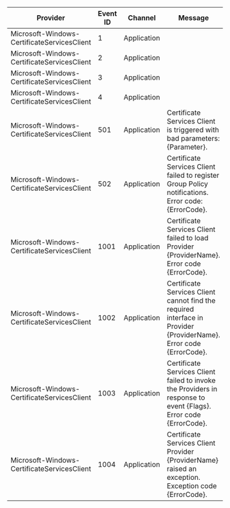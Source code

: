 Provider                                     |  Event ID  |  Channel      |  Message
---------------------------------------------|------------|---------------|--------------------------------------------------------------------------------------------------------------------
Microsoft-Windows-CertificateServicesClient  |  1         |  Application  |
Microsoft-Windows-CertificateServicesClient  |  2         |  Application  |
Microsoft-Windows-CertificateServicesClient  |  3         |  Application  |
Microsoft-Windows-CertificateServicesClient  |  4         |  Application  |
Microsoft-Windows-CertificateServicesClient  |  501       |  Application  |  Certificate Services Client is triggered with bad parameters: {Parameter}.
Microsoft-Windows-CertificateServicesClient  |  502       |  Application  |  Certificate Services Client failed to register Group Policy notifications. Error code: {ErrorCode}.
Microsoft-Windows-CertificateServicesClient  |  1001      |  Application  |  Certificate Services Client failed to load Provider {ProviderName}. Error code {ErrorCode}.
Microsoft-Windows-CertificateServicesClient  |  1002      |  Application  |  Certificate Services Client cannot find the required interface in Provider {ProviderName}. Error code {ErrorCode}.
Microsoft-Windows-CertificateServicesClient  |  1003      |  Application  |  Certificate Services Client  failed to invoke the Providers in response to event {Flags}. Error code {ErrorCode}.
Microsoft-Windows-CertificateServicesClient  |  1004      |  Application  |  Certificate Services Client Provider {ProviderName} raised an exception. Exception code {ErrorCode}.